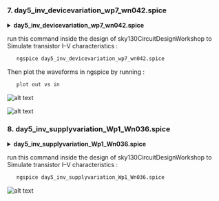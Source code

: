 ### 7. day5_inv_devicevariation_wp7_wn042.spice

<details> <summary><strong> day5_inv_devicevariation_wp7_wn042.spice </strong></summary>

```
*Model Description
.param temp=27


*Including sky130 library files
.lib "sky130_fd_pr/models/sky130.lib.spice" tt


*Netlist Description


XM1 out in vdd vdd sky130_fd_pr__pfet_01v8 w=7 l=0.15
XM2 out in 0 0 sky130_fd_pr__nfet_01v8 w=0.42 l=0.15


Cload out 0 50fF

Vdd vdd 0 1.8V
Vin in 0 1.8V

*simulation commands

.op

.dc Vin 0 1.8 0.01

.control
run
setplot dc1
display
.endc

.end
```
</details>

run this command inside the design of sky130CircuitDesignWorkshop to Simulate transistor I–V characteristics  :

```bash
   ngspice day5_inv_devicevariation_wp7_wn042.spice

```
Then plot the waveforms in ngspice by running :

```bash
   plot out vs in
```

![alt text](day5_deviartion_workflow.png)

![alt text](day5_devariatent_model.png)


### 8. day5_inv_supplyvariation_Wp1_Wn036.spice

<details> <summary><strong> day5_inv_supplyvariation_Wp1_Wn036.spice </strong></summary>

```
*Model Description
.param temp=27


*Including sky130 library files
.lib "sky130_fd_pr/models/sky130.lib.spice" tt


*Netlist Description


XM1 out in vdd vdd sky130_fd_pr__pfet_01v8 w=1 l=0.15
XM2 out in 0 0 sky130_fd_pr__nfet_01v8 w=0.36 l=0.15


Cload out 0 50fF

Vdd vdd 0 1.8V
Vin in 0 1.8V

.control

let powersupply = 1.8
alter Vdd = powersupply
    let voltagesupplyvariation = 0
    dowhile voltagesupplyvariation < 6
    dc Vin 0 1.8 0.01
    let powersupply = powersupply - 0.2
    alter Vdd = powersupply
    let voltagesupplyvariation = voltagesupplyvariation + 1
      end
 
plot dc1.out vs in dc2.out vs in dc3.out vs in dc4.out vs in dc5.out vs in dc6.out vs in xlabel "input voltage(V)" ylabel "output voltage(V)" title "Inveter dc characteristics as a function of supply voltage"

.endc

.end
```
</details>

run this command inside the design of sky130CircuitDesignWorkshop to Simulate transistor I–V characteristics  :

```bash
   ngspice day5_inv_supplyvariation_Wp1_Wn036.spice

```
![alt text](Day5_supplyvariation_model.png)

